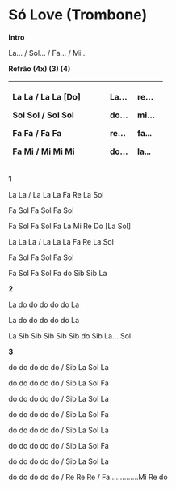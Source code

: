 # Só Love (Trombone)

**Intro**

La... / Sol... / Fa... / Mi…

**Refrão (4x) (3) (4)**

<table style="width:96%;">
<colgroup>
<col style="width: 60%" />
<col style="width: 17%" />
<col style="width: 18%" />
</colgroup>
<thead>
<tr>
<th style="text-align: left;"><p>La La / La La [Do]</p>
<p>Sol Sol / Sol Sol</p>
<p>Fa Fa / Fa Fa</p>
<p>Fa Mi / Mi Mi Mi</p></th>
<th style="text-align: left;"><p>La…</p>
<p>do…</p>
<p>re…</p>
<p>do…</p></th>
<th style="text-align: left;"><p>re…</p>
<p>mi…</p>
<p>fa...</p>
<p>la...</p></th>
</tr>
</thead>
<tbody>
</tbody>
</table>

**1**

La La / La La La Fa Re La Sol

Fa Sol Fa Sol Fa Sol

Fa Sol Fa Sol Fa La Mi Re Do \[La Sol\]

La La La / La La La Fa Re La Sol

Fa Sol Fa Sol Fa Sol

Fa Sol Fa Sol Fa do Sib Sib La

**2**

La do do do do do La

La do do do do do La

La Sib Sib Sib Sib Sib do Sib La... Sol

**3**

do do do do do / Sib La Sol La

do do do do do / Sib La Sol Fa

do do do do do / Sib La Sol La

do do do do do / Sib La Sol Fa

do do do do do / Sib La Sol La

do do do do do / Sib La Sol Fa

do do do do do / Sib La Sol La

do do do do do / Re Re Re / Fa..............Mi Re do